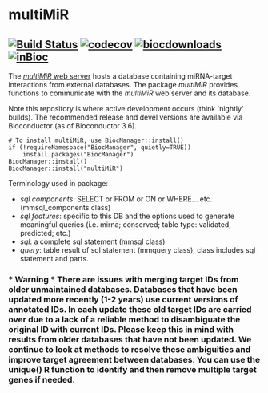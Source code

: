 # multiMiR  

[![Build Status](https://travis-ci.org/KechrisLab/multiMiR.svg?branch=master)](https://travis-ci.org/KechrisLab/multiMiR)
[![codecov](https://codecov.io/gh/KechrisLab/multiMiR/branch/master/graph/badge.svg)](https://codecov.io/gh/KechrisLab/multiMiR)
[![biocdownloads](https://bioconductor.org/shields/downloads/multiMiR.svg)](https://bioconductor.org/shields/downloads/multiMiR.svg)
[![inBioc](https://bioconductor.org/shields/years-in-bioc/multiMiR.svg)](https://bioconductor.org/packages/release/bioc/html/multiMiR.html)
---

The [*multiMiR* web server](http://multimir.org) hosts a
database containing miRNA-target interactions from external databases. The
package *multiMiR* provides functions to communicate with the *multiMiR* web
server and its database.

Note this repository is where active development occurs (think 'nightly'
builds).  The recommended release and devel versions are available via
Bioconductor (as of Bioconductor 3.6).

```{r}
# To install multiMiR, use BiocManager::install()
if (!requireNamespace("BiocManager", quietly=TRUE))
    install.packages("BiocManager")
BiocManager::install()
BiocManager::install("multiMiR")
```

Terminology used in package:
- *sql components*: SELECT or FROM or ON or WHERE... etc. (mmsql\_components class)
- *sql features*: specific to this DB and the options used to generate meaningful
  queries (i.e. mirna; conserved; table type: validated, predicted; etc.)
- *sql*: a complete sql statement (mmsql class)
- *query*: table result of sql statement (mmquery class), class includes sql
  statement and parts.
  
### * Warning * There are issues with merging target IDs from older unmaintained databases.  Databases that have been updated more recently (1-2 years) use current versions of annotated IDs.  In each update these old target IDs are carried over due to a lack of a reliable method to disambiguate the original ID with current IDs.  Please keep this in mind with results from older databases that have not been updated.  We continue to look at methods to resolve these ambiguities and improve target agreement between databases. You can use the unique() R function to identify and then remove multiple target genes if needed.

